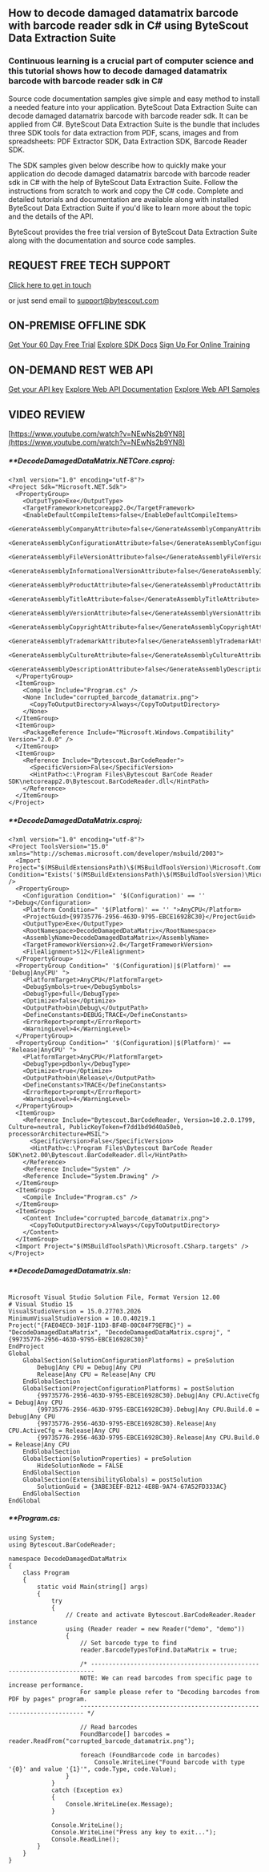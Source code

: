 ## How to decode damaged datamatrix barcode with barcode reader sdk in C# using ByteScout Data Extraction Suite

### Continuous learning is a crucial part of computer science and this tutorial shows how to decode damaged datamatrix barcode with barcode reader sdk in C#

Source code documentation samples give simple and easy method to install a needed feature into your application. ByteScout Data Extraction Suite can decode damaged datamatrix barcode with barcode reader sdk. It can be applied from C#. ByteScout Data Extraction Suite is the bundle that includes three SDK tools for data extraction from PDF, scans, images and from spreadsheets: PDF Extractor SDK, Data Extraction SDK, Barcode Reader SDK.

The SDK samples given below describe how to quickly make your application do decode damaged datamatrix barcode with barcode reader sdk in C# with the help of ByteScout Data Extraction Suite. Follow the instructions from scratch to work and copy the C# code. Complete and detailed tutorials and documentation are available along with installed ByteScout Data Extraction Suite if you'd like to learn more about the topic and the details of the API.

ByteScout provides the free trial version of ByteScout Data Extraction Suite along with the documentation and source code samples.

## REQUEST FREE TECH SUPPORT

[Click here to get in touch](https://bytescout.zendesk.com/hc/en-us/requests/new?subject=ByteScout%20Data%20Extraction%20Suite%20Question)

or just send email to [support@bytescout.com](mailto:support@bytescout.com?subject=ByteScout%20Data%20Extraction%20Suite%20Question) 

## ON-PREMISE OFFLINE SDK 

[Get Your 60 Day Free Trial](https://bytescout.com/download/web-installer?utm_source=github-readme)
[Explore SDK Docs](https://bytescout.com/documentation/index.html?utm_source=github-readme)
[Sign Up For Online Training](https://academy.bytescout.com/)


## ON-DEMAND REST WEB API

[Get your API key](https://pdf.co/documentation/api?utm_source=github-readme)
[Explore Web API Documentation](https://pdf.co/documentation/api?utm_source=github-readme)
[Explore Web API Samples](https://github.com/bytescout/ByteScout-SDK-SourceCode/tree/master/PDF.co%20Web%20API)

## VIDEO REVIEW

[https://www.youtube.com/watch?v=NEwNs2b9YN8](https://www.youtube.com/watch?v=NEwNs2b9YN8)




<!-- code block begin -->

##### ****DecodeDamagedDataMatrix.NETCore.csproj:**
    
```
<?xml version="1.0" encoding="utf-8"?>
<Project Sdk="Microsoft.NET.Sdk">
  <PropertyGroup>
    <OutputType>Exe</OutputType>
    <TargetFramework>netcoreapp2.0</TargetFramework>
    <EnableDefaultCompileItems>false</EnableDefaultCompileItems>
    <GenerateAssemblyCompanyAttribute>false</GenerateAssemblyCompanyAttribute>
    <GenerateAssemblyConfigurationAttribute>false</GenerateAssemblyConfigurationAttribute>
    <GenerateAssemblyFileVersionAttribute>false</GenerateAssemblyFileVersionAttribute>
    <GenerateAssemblyInformationalVersionAttribute>false</GenerateAssemblyInformationalVersionAttribute>
    <GenerateAssemblyProductAttribute>false</GenerateAssemblyProductAttribute>
    <GenerateAssemblyTitleAttribute>false</GenerateAssemblyTitleAttribute>
    <GenerateAssemblyVersionAttribute>false</GenerateAssemblyVersionAttribute>
    <GenerateAssemblyCopyrightAttribute>false</GenerateAssemblyCopyrightAttribute>
    <GenerateAssemblyTrademarkAttribute>false</GenerateAssemblyTrademarkAttribute>
    <GenerateAssemblyCultureAttribute>false</GenerateAssemblyCultureAttribute>
    <GenerateAssemblyDescriptionAttribute>false</GenerateAssemblyDescriptionAttribute>
  </PropertyGroup>
  <ItemGroup>
    <Compile Include="Program.cs" />
    <None Include="corrupted_barcode_datamatrix.png">
      <CopyToOutputDirectory>Always</CopyToOutputDirectory>
    </None>
  </ItemGroup>
  <ItemGroup>
    <PackageReference Include="Microsoft.Windows.Compatibility" Version="2.0.0" />
  </ItemGroup>
  <ItemGroup>
    <Reference Include="Bytescout.BarCodeReader">
      <SpecificVersion>False</SpecificVersion>
      <HintPath>c:\Program Files\Bytescout BarCode Reader SDK\netcoreapp2.0\Bytescout.BarCodeReader.dll</HintPath>
    </Reference>
  </ItemGroup>
</Project>
```

<!-- code block end -->    

<!-- code block begin -->

##### ****DecodeDamagedDataMatrix.csproj:**
    
```
<?xml version="1.0" encoding="utf-8"?>
<Project ToolsVersion="15.0" xmlns="http://schemas.microsoft.com/developer/msbuild/2003">
  <Import Project="$(MSBuildExtensionsPath)\$(MSBuildToolsVersion)\Microsoft.Common.props" Condition="Exists('$(MSBuildExtensionsPath)\$(MSBuildToolsVersion)\Microsoft.Common.props')" />
  <PropertyGroup>
    <Configuration Condition=" '$(Configuration)' == '' ">Debug</Configuration>
    <Platform Condition=" '$(Platform)' == '' ">AnyCPU</Platform>
    <ProjectGuid>{99735776-2956-463D-9795-EBCE16928C30}</ProjectGuid>
    <OutputType>Exe</OutputType>
    <RootNamespace>DecodeDamagedDataMatrix</RootNamespace>
    <AssemblyName>DecodeDamagedDataMatrix</AssemblyName>
    <TargetFrameworkVersion>v2.0</TargetFrameworkVersion>
    <FileAlignment>512</FileAlignment>
  </PropertyGroup>
  <PropertyGroup Condition=" '$(Configuration)|$(Platform)' == 'Debug|AnyCPU' ">
    <PlatformTarget>AnyCPU</PlatformTarget>
    <DebugSymbols>true</DebugSymbols>
    <DebugType>full</DebugType>
    <Optimize>false</Optimize>
    <OutputPath>bin\Debug\</OutputPath>
    <DefineConstants>DEBUG;TRACE</DefineConstants>
    <ErrorReport>prompt</ErrorReport>
    <WarningLevel>4</WarningLevel>
  </PropertyGroup>
  <PropertyGroup Condition=" '$(Configuration)|$(Platform)' == 'Release|AnyCPU' ">
    <PlatformTarget>AnyCPU</PlatformTarget>
    <DebugType>pdbonly</DebugType>
    <Optimize>true</Optimize>
    <OutputPath>bin\Release\</OutputPath>
    <DefineConstants>TRACE</DefineConstants>
    <ErrorReport>prompt</ErrorReport>
    <WarningLevel>4</WarningLevel>
  </PropertyGroup>
  <ItemGroup>
    <Reference Include="Bytescout.BarCodeReader, Version=10.2.0.1799, Culture=neutral, PublicKeyToken=f7dd1bd9d40a50eb, processorArchitecture=MSIL">
      <SpecificVersion>False</SpecificVersion>
      <HintPath>c:\Program Files\Bytescout BarCode Reader SDK\net2.00\Bytescout.BarCodeReader.dll</HintPath>
    </Reference>
    <Reference Include="System" />
    <Reference Include="System.Drawing" />
  </ItemGroup>
  <ItemGroup>
    <Compile Include="Program.cs" />
  </ItemGroup>
  <ItemGroup>
    <Content Include="corrupted_barcode_datamatrix.png">
      <CopyToOutputDirectory>Always</CopyToOutputDirectory>
    </Content>
  </ItemGroup>
  <Import Project="$(MSBuildToolsPath)\Microsoft.CSharp.targets" />
</Project>
```

<!-- code block end -->    

<!-- code block begin -->

##### ****DecodeDamagedDatamatrix.sln:**
    
```

Microsoft Visual Studio Solution File, Format Version 12.00
# Visual Studio 15
VisualStudioVersion = 15.0.27703.2026
MinimumVisualStudioVersion = 10.0.40219.1
Project("{FAE04EC0-301F-11D3-BF4B-00C04F79EFBC}") = "DecodeDamagedDataMatrix", "DecodeDamagedDataMatrix.csproj", "{99735776-2956-463D-9795-EBCE16928C30}"
EndProject
Global
	GlobalSection(SolutionConfigurationPlatforms) = preSolution
		Debug|Any CPU = Debug|Any CPU
		Release|Any CPU = Release|Any CPU
	EndGlobalSection
	GlobalSection(ProjectConfigurationPlatforms) = postSolution
		{99735776-2956-463D-9795-EBCE16928C30}.Debug|Any CPU.ActiveCfg = Debug|Any CPU
		{99735776-2956-463D-9795-EBCE16928C30}.Debug|Any CPU.Build.0 = Debug|Any CPU
		{99735776-2956-463D-9795-EBCE16928C30}.Release|Any CPU.ActiveCfg = Release|Any CPU
		{99735776-2956-463D-9795-EBCE16928C30}.Release|Any CPU.Build.0 = Release|Any CPU
	EndGlobalSection
	GlobalSection(SolutionProperties) = preSolution
		HideSolutionNode = FALSE
	EndGlobalSection
	GlobalSection(ExtensibilityGlobals) = postSolution
		SolutionGuid = {3ABE3EEF-B212-4E8B-9A74-67A52FD333AC}
	EndGlobalSection
EndGlobal

```

<!-- code block end -->    

<!-- code block begin -->

##### ****Program.cs:**
    
```
using System;
using Bytescout.BarCodeReader;

namespace DecodeDamagedDataMatrix
{
    class Program
    {
        static void Main(string[] args)
        {
            try
            {
                // Create and activate Bytescout.BarCodeReader.Reader instance
                using (Reader reader = new Reader("demo", "demo"))
                {
                    // Set barcode type to find
                    reader.BarcodeTypesToFind.DataMatrix = true;

                    /* -----------------------------------------------------------------------
                    NOTE: We can read barcodes from specific page to increase performance.
                    For sample please refer to "Decoding barcodes from PDF by pages" program.
                    ----------------------------------------------------------------------- */

                    // Read barcodes
                    FoundBarcode[] barcodes = reader.ReadFrom("corrupted_barcode_datamatrix.png");

                    foreach (FoundBarcode code in barcodes)
                        Console.WriteLine("Found barcode with type '{0}' and value '{1}'", code.Type, code.Value);
                }
            }
            catch (Exception ex)
            {
                Console.WriteLine(ex.Message);
            }

            Console.WriteLine();
            Console.WriteLine("Press any key to exit...");
            Console.ReadLine();
        }
    }
}
```

<!-- code block end -->